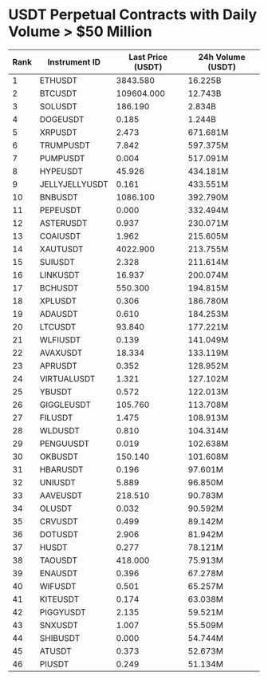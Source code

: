 # USDT Perpetual Contracts with Daily Volume > $50 Million

| Rank | Instrument ID | Last Price (USDT) | 24h Volume (USDT) |
|------|---------------|-------------------|-------------------|
| 1 | ETHUSDT | 3843.580 | 16.225B |
| 2 | BTCUSDT | 109604.000 | 12.743B |
| 3 | SOLUSDT | 186.190 | 2.834B |
| 4 | DOGEUSDT | 0.185 | 1.244B |
| 5 | XRPUSDT | 2.473 | 671.681M |
| 6 | TRUMPUSDT | 7.842 | 597.375M |
| 7 | PUMPUSDT | 0.004 | 517.091M |
| 8 | HYPEUSDT | 45.926 | 434.181M |
| 9 | JELLYJELLYUSDT | 0.161 | 433.551M |
| 10 | BNBUSDT | 1086.100 | 392.790M |
| 11 | PEPEUSDT | 0.000 | 332.494M |
| 12 | ASTERUSDT | 0.937 | 230.071M |
| 13 | COAIUSDT | 1.962 | 215.605M |
| 14 | XAUTUSDT | 4022.900 | 213.755M |
| 15 | SUIUSDT | 2.328 | 211.614M |
| 16 | LINKUSDT | 16.937 | 200.074M |
| 17 | BCHUSDT | 550.300 | 194.815M |
| 18 | XPLUSDT | 0.306 | 186.780M |
| 19 | ADAUSDT | 0.610 | 184.253M |
| 20 | LTCUSDT | 93.840 | 177.221M |
| 21 | WLFIUSDT | 0.139 | 141.049M |
| 22 | AVAXUSDT | 18.334 | 133.119M |
| 23 | APRUSDT | 0.352 | 128.952M |
| 24 | VIRTUALUSDT | 1.321 | 127.102M |
| 25 | YBUSDT | 0.572 | 122.013M |
| 26 | GIGGLEUSDT | 105.760 | 113.708M |
| 27 | FILUSDT | 1.475 | 108.913M |
| 28 | WLDUSDT | 0.810 | 104.314M |
| 29 | PENGUUSDT | 0.019 | 102.638M |
| 30 | OKBUSDT | 150.140 | 101.608M |
| 31 | HBARUSDT | 0.196 | 97.601M |
| 32 | UNIUSDT | 5.889 | 96.850M |
| 33 | AAVEUSDT | 218.510 | 90.783M |
| 34 | OLUSDT | 0.032 | 90.592M |
| 35 | CRVUSDT | 0.499 | 89.142M |
| 36 | DOTUSDT | 2.906 | 81.942M |
| 37 | HUSDT | 0.277 | 78.121M |
| 38 | TAOUSDT | 418.000 | 75.913M |
| 39 | ENAUSDT | 0.396 | 67.278M |
| 40 | WIFUSDT | 0.501 | 65.257M |
| 41 | KITEUSDT | 0.174 | 63.038M |
| 42 | PIGGYUSDT | 2.135 | 59.521M |
| 43 | SNXUSDT | 1.007 | 55.509M |
| 44 | SHIBUSDT | 0.000 | 54.744M |
| 45 | ATUSDT | 0.373 | 52.673M |
| 46 | PIUSDT | 0.249 | 51.134M |
